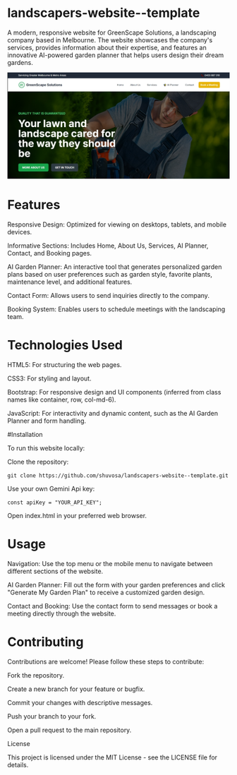 # landscapers-website--template



A modern, responsive website for GreenScape Solutions, a landscaping company based in Melbourne. The website showcases the company's services, provides information about their expertise, and features an innovative AI-powered garden planner that helps users design their dream gardens.



![Sketch Illustration](./images/landscape-demo.png)



# Features





Responsive Design: Optimized for viewing on desktops, tablets, and mobile devices.



Informative Sections: Includes Home, About Us, Services, AI Planner, Contact, and Booking pages.



AI Garden Planner: An interactive tool that generates personalized garden plans based on user preferences such as garden style, favorite plants, maintenance level, and additional features.



Contact Form: Allows users to send inquiries directly to the company.



Booking System: Enables users to schedule meetings with the landscaping team.

# Technologies Used





HTML5: For structuring the web pages.



CSS3: For styling and layout.



Bootstrap: For responsive design and UI components (inferred from class names like container, row, col-md-6).



JavaScript: For interactivity and dynamic content, such as the AI Garden Planner and form handling.

#Installation

To run this website locally:





Clone the repository:

```
git clone https://github.com/shuvosa/landscapers-website--template.git
```



Use your own Gemini Api  key:

```
const apiKey = "YOUR_API_KEY";
```



Open index.html in your preferred web browser.

# Usage





Navigation: Use the top menu or the mobile menu to navigate between different sections of the website.



AI Garden Planner: Fill out the form with your garden preferences and click "Generate My Garden Plan" to receive a customized garden design.



Contact and Booking: Use the contact form to send messages or book a meeting directly through the website.

# Contributing

Contributions are welcome! Please follow these steps to contribute:





Fork the repository.



Create a new branch for your feature or bugfix.



Commit your changes with descriptive messages.



Push your branch to your fork.



Open a pull request to the main repository.

License

This project is licensed under the MIT License - see the LICENSE file for details.
